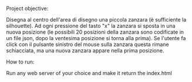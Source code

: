 Project objective:

Disegna al centro dell'area di disegno una piccola zanzara (è
sufficiente la silhouette). Ad ogni pressione del tasto "x" la zanzara
si sposta in una nuova posizione (le possibili 20 posizioni della
zanzara sono codificate in un file json, dopo la ventesima posizione si
torna alla prima). Se l'utente fa click con il pulsante sinistro del
mouse sulla zanzara questa rimane schiacciata, ma una nuova zanzara
appare nella prima posizione.

How to run:

Run any web server of your choice and make it return the index.html
